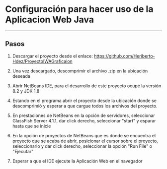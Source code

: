 # Configuración para hacer uso de la Aplicacion Web Java
---
Pasos
---

1. Descargar el proyecto desde el enlace: https://github.com/Heriberto-Hdez/ProyectoIWAGraficaion

1. Una vez descargado, descomprimir el archivo .zip en la ubicación deseada

1. Abrir NetBeans IDE, para el desarrollo de este proyecto ocupé la versión 8.2 y JDK 1.8

1. Estando en el programa abrir el proyecto desde la ubicación donde se descomprimió y esperar a que cargue todos los archivos del proyecto.

1. En prestaciones de NetBeans en la opción de servidores, seleccionar GlassFish Server 4.1.1, dar click derecho, seleccionar "start"  y esparar hasta que se inicie

1. En la opción de proyectos de NetBeans que es donde se encuentra el proyecto que se acaba de abrir, posicionar el cursor sobre el proyecto, seleccionarlo y dar click derecho, seleccionar la opción "Run File" o "Ejecutar"

1. Esperar a que el IDE ejecute la Aplicación Web en el navegador



